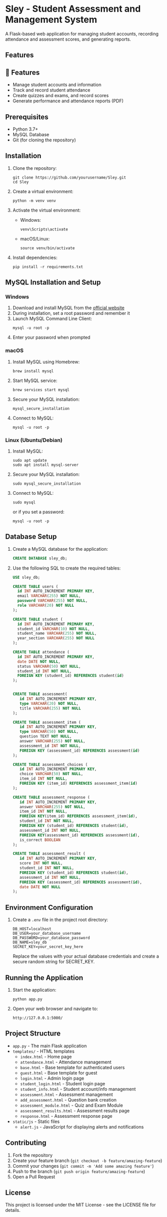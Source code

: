 # Sley - Student Assessment and Management System

A Flask-based web application for managing student accounts, recording attendance and assessment scores, and generating reports.

## Features

## 🚀 Features

- Manage student accounts and information  
- Track and record student attendance  
- Create quizzes and exams, and record scores  
- Generate performance and attendance reports (PDF)

## Prerequisites

- Python 3.7+
- MySQL Database
- Git (for cloning the repository)

## Installation

1. Clone the repository:
   ```
   git clone https://github.com/yourusername/Sley.git
   cd Sley
   ```

2. Create a virtual environment:
   ```
   python -m venv venv
   ```

3. Activate the virtual environment:
   - Windows:
     ```
     venv\Scripts\activate
     ```
   - macOS/Linux:
     ```
     source venv/bin/activate
     ```

4. Install dependencies:
   ```
   pip install -r requirements.txt
   ```

## MySQL Installation and Setup

### Windows
1. Download and install MySQL from the [official website](https://dev.mysql.com/downloads/installer/)
2. During installation, set a root password and remember it
3. Launch MySQL Command Line Client:
   ```
   mysql -u root -p
   ```
4. Enter your password when prompted

### macOS
1. Install MySQL using Homebrew:
   ```
   brew install mysql
   ```
2. Start MySQL service:
   ```
   brew services start mysql
   ```
3. Secure your MySQL installation:
   ```
   mysql_secure_installation
   ```
4. Connect to MySQL:
   ```
   mysql -u root -p
   ```

### Linux (Ubuntu/Debian)
1. Install MySQL:
   ```
   sudo apt update
   sudo apt install mysql-server
   ```
2. Secure your MySQL installation:
   ```
   sudo mysql_secure_installation
   ```
3. Connect to MySQL:
   ```
   sudo mysql
   ```
   or if you set a password:
   ```
   mysql -u root -p
   ```

## Database Setup

1. Create a MySQL database for the application:
   ```sql
   CREATE DATABASE sley_db;
   ```

2. Use the following SQL to create the required tables:
   ```sql
   USE sley_db;

   CREATE TABLE users (
     id INT AUTO_INCREMENT PRIMARY KEY,
     email VARCHAR(255) NOT NULL,
     password VARCHAR(255) NOT NULL,
     role VARCHAR(20) NOT NULL
   );

   CREATE TABLE student (
     id INT AUTO_INCREMENT PRIMARY KEY,
     student_id VARCHAR(10) NOT NULL,
     student_name VARCHAR(255) NOT NULL,
     year_section VARCHAR(255) NOT NULL
   );
   
   CREATE TABLE attendance (
     id INT AUTO_INCREMENT PRIMARY KEY,
     date DATE NOT NULL,
     status VARCHAR(50) NOT NULL,
     student_id INT NOT NULL,
     FOREIGN KEY (student_id) REFERENCES student(id)
   );
   

   CREATE TABLE assessment(
      id INT AUTO_INCREMENT PRIMARY KEY,
      type VARCHAR(20) NOT NULL,
      title VARCHAR(255) NOT NULL
   );

   CREATE TABLE assessment_item (
      id INT AUTO_INCREMENT PRIMARY KEY,
      type VARCHAR(50) NOT NULL,
      question TEXT NOT NULL,
      answer VARCHAR(255) NOT NULL,
      assessment_id INT NOT NULL,
      FOREIGN KEY (assessment_id) REFERENCES assessment(id)
   );

   CREATE TABLE assessment_choices (
      id INT AUTO_INCREMENT PRIMARY KEY,
      choice VARCHAR(50) NOT NULL,
      item_id INT NOT NULL,
      FOREIGN KEY (item_id) REFERENCES assessment_item(id)
   );

   CREATE TABLE assessment_response (
      id INT AUTO_INCREMENT PRIMARY KEY,
      answer VARCHAR(255) NOT NULL,
      item_id INT NOT NULL,
      FOREIGN KEY(item_id) REFERENCES assessment_item(id),
      student_id INT NOT NULL,
      FOREIGN KEY (student_id) REFERENCES student(id),
      assessment_id INT NOT NULL,
      FOREIGN KEY(assessment_id) REFERENCES assessment(id),
      is_correct BOOLEAN
   );

   CREATE TABLE assessment_result (
      id INT AUTO_INCREMENT PRIMARY KEY,
      score INT NOT NULL,
      student_id INT NOT NULL,
      FOREIGN KEY (student_id) REFERENCES student(id),
      assessment_id INT NOT NULL,
      FOREIGN KEY (assessment_id) REFERENCES assessment(id),
      date DATE NOT NULL
   );
   
   ```

## Environment Configuration

1. Create a `.env` file in the project root directory:
   ```
   DB_HOST=localhost
   DB_USER=your_database_username
   DB_PASSWORD=your_database_password
   DB_NAME=sley_db
   SECRET_KEY=your_secret_key_here
   ```

   Replace the values with your actual database credentials and create a secure random string for SECRET_KEY.

## Running the Application

1. Start the application:
   ```
   python app.py
   ```

2. Open your web browser and navigate to:
   ```
   http://127.0.0.1:5000/
   ```

## Project Structure

- `app.py` - The main Flask application
- `templates/` - HTML templates
  - `index.html` - Home page
  - `attendance.html` - Attendance management
  - `base.html` - Base template for authenticated users
  - `guest.html` - Base template for guest
  - `login.html` - Admin login page
  - `student_login.html` - Student login page
  - `student_info.html` - Student account/info management
  - `assessment.html` - Assessment management
  - `add_assessment.html` - Question bank creation
  - `assessment_module.html` - Quiz and Exam Module
  - `assessment_results.html` - Assessment results page
  - `response.html` - Assessment response page
- `static/js` - Static files
  - `alert.js` - JavaScript for displaying alerts and notifications

## Contributing

1. Fork the repository
2. Create your feature branch (`git checkout -b feature/amazing-feature`)
3. Commit your changes (`git commit -m 'Add some amazing feature'`)
4. Push to the branch (`git push origin feature/amazing-feature`)
5. Open a Pull Request

## License

This project is licensed under the MIT License - see the LICENSE file for details.
